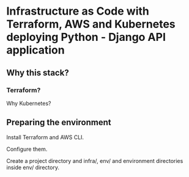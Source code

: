 # Infrastructure as Code with Terraform, AWS and Kubernetes deploying Python - Django API application

## Why this stack?

### Terraform?



Why Kubernetes?

## Preparing the environment

Install Terraform and AWS CLI.

Configure them.

Create a project directory and infra/, env/ and environment directories inside env/ directory.

